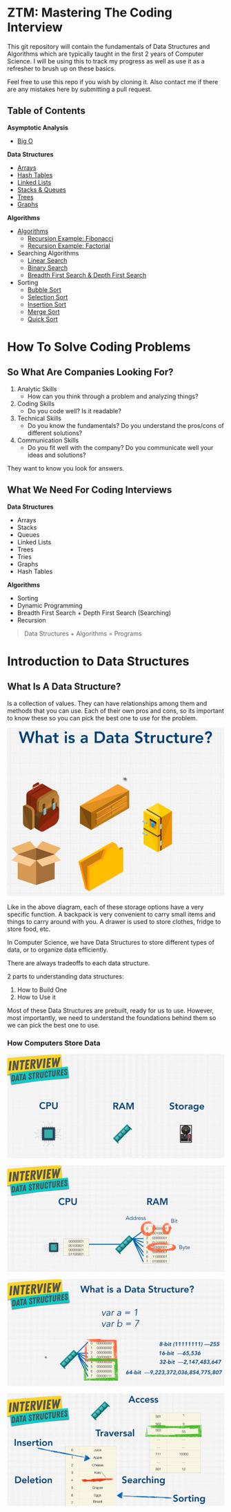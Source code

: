 # ZTM: Mastering The Coding Interview

This git repository will contain the fundamentals of Data Structures and Algorithms which are typically taught in the first 2 years of Computer Science.  I will be using this to track my progress as well as use it as a refresher to brush up on these basics.

Feel free to use this repo if you wish by cloning it.  Also contact me if there are any mistakes here by submitting a pull request.

## Table of Contents

**Asymptotic Analysis**
- [Big O](./BigO)

**Data Structures**
- [Arrays](./Arrays)
- [Hash Tables](./HashTables)
- [Linked Lists](./LinkedLists)
- [Stacks & Queues](./Stacks&Queues)
- [Trees](./Trees)
- [Graphs](./Graphs)

**Algorithms**
- [Algorithms](./Algorithms)
    - [Recursion Example: Fibonacci](./Algorithms/fibonacci.js)
    - [Recursion Example: Factorial](./Algorithms/factorial.js)
- Searching Algorithms
    - [Linear Search](./Algorithms/Searching/linearsearch.js)
    - [Binary Search](./Algorithms/Searching/binarysearch.js)
    - [Breadth First Search & Depth First Search](./Algorithms/Searching/BFS_DFS.js)
- Sorting
    - [Bubble Sort](./Algorithms/bubblesort.js)
    - [Selection Sort](./Algorithms/selectionsort.js)
    - [Insertion Sort](./Algorithms/insertionsort.js)
    - [Merge Sort](./Algorithms/mergesort.js)
    - [Quick Sort](./Algorithms/quicksort.js)


# How To Solve Coding Problems

## So What Are Companies Looking For?

1. Analytic Skills
    - How can you think through a problem and analyzing things?
2. Coding Skills
    - Do you code well?  Is it readable?
3. Technical Skills
    - Do you know the fundamentals?  Do you understand the pros/cons of different solutions?
4. Communication Skills
    - Do you fit well with the company?  Do you communicate well your ideas and solutions?

They want to know you look for answers.

## What We Need For Coding Interviews

**Data Structures**
- Arrays
- Stacks
- Queues
- Linked Lists
- Trees
- Tries
- Graphs
- Hash Tables

**Algorithms**
- Sorting
- Dynamic Programming
- Breadth First Search + Depth First Search (Searching)
- Recursion

> Data Structures + Algorithms = Programs

# Introduction to Data Structures

## What Is A Data Structure?

Is a collection of values.  They can have relationships among them and methods that you can use.  Each of their own pros and cons, so its important to know these so you can pick the best one to use for the problem.

![Data Structures Analogy](./img/DataStructures.png)

Like in the above diagram, each of these storage options have a very specific function.  A backpack is very convenient to carry small items and things to carry around with you.  A drawer is used to store clothes, fridge to store food, etc.

In Computer Science, we have Data Structures to store different types of data, or to organize data efficiently.

There are always tradeoffs to each data structure.

2 parts to understanding data structures:
1. How to Build One
2. How to Use it

Most of these Data Structures are prebuilt, ready for us to use.  However, most importantly, we need to understand the foundations behind them so we can pick the best one to use.

### How Computers Store Data
![How Computers Store Data](./img/HowComputersStoreData.png)

![How Computers Store Data 2](./img/HowComputersStoreData3.png)

![How Computers Store Data 4](./img/HowComputersStoreData4.png)

![Operations on Data Structures](./img/OperationsOnDS.png)

